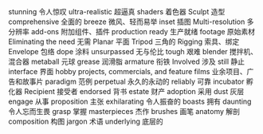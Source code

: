 stunning 令人惊叹 ultra-realistic 超逼真 shaders 着色器 Sculpt 造型 comprehensive 全面的 breeze 微风、轻而易举
inset 插图 Multi-resolution 多分辨率 add-ons 附加组件、插件
production ready 生产就绪 footage 原始素材 Eliminating the need 无需 Planar 平面 Tripod 三角的 Rigging 索具、绑定
Envelope 包络 dope 涂料 unsurpassed 无与伦比 tough 艰难
blender 搅拌机、混合器 metaball 元球 grease 润滑脂 armature 衔铁 Involved 涉及 still 静止 interface 界面
hobby projects, commercials, and feature films
业余项目、广告和故事片 paradigm 范例 perpetual 永久的永动的
reliably 可靠 incubator 孵化器 Recipient 接受者 endorsed 背书
estate 财产 adoption 采用 dust 灰层 engage 从事
proposition 主张 exhilarating 令人振奋的 boasts 拥有
daunting 令人忘而生畏 grasp 掌握 masterpieces 杰作 brushes 画笔
anatomy 解剖 composition 构图 jargon 术语 underlying 底层的
